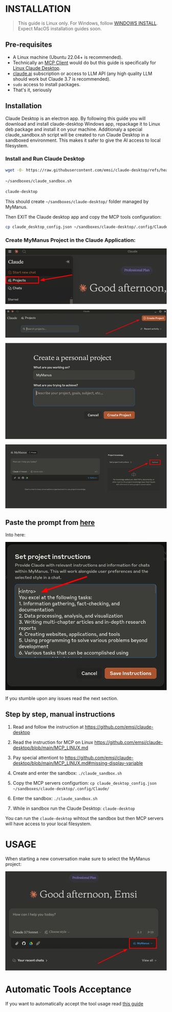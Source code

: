# INSTALLATION

> This guide is Linux only. For Windows, follow [WINDOWS INSTALL](./WINDOWS_INSTALL.md). Expect MacOS installation guides soon.

## Pre-requisites

- A Linux machine (Ubuntu 22.04+ is recommended).
- Technically an [MCP Client](https://modelcontextprotocol.io/clients) would do but this guide is specifically for [Linux Claude Desktop](https://github.com/emsi/claude-desktop).
- [claude.ai](https://claude.ai/) subscription or access to LLM API (any high quality LLM should work but Claude 3.7 is recommended).
- `sudo` access to install packages.
- That's it, seriously

## Installation

Claude Desktop is an electron app. By following this guide you will download and install claude-desktop Windows app, repackage it to Linux deb package and install it on your machine.
Additionaly a special claude_sandbox.sh script will be created to run Claude Desktop in a sandboxed environment. This makes it safer to give the AI access to local filesystem. 

### Install and Run Claude Desktop
```bash
wget -O- https://raw.githubusercontent.com/emsi/claude-desktop/refs/heads/main/install-claude-desktop.sh | bash

~/sandboxes/claude_sandbox.sh

claude-desktop
```

This should create `~/sandboxes/claude-desktop/` folder managed by MyManus.

Then EXIT the Claude desktop app and copy the MCP tools configuration:
```bash
cp claude_desktop_config.json ~/sandboxes/claude-desktop/.config/Claude/
```

### Create MyManus Project in the Claude Application:

![New Project](./assets/Projects.png)

![Create MyManus Project](./assets/Create_Project.png)

![Create MyManus Project](./assets/Create_MyManus_Project.png)

![Add Prompt](./assets/Project_Instructions.png)

## Paste the prompt from [here](./prompts/prompt.md)
Into here:

![Paste Prompt](./assets/Set_Project_Instructions.png)

If you stumble upon any issues read the next section.

## Step by step, manual instructions

1. Read and follow the instruction at https://github.com/emsi/claude-desktop
2. Read the instruction for MCP on Linux https://github.com/emsi/claude-desktop/blob/main/MCP_LINUX.md
3. Pay special attentiont to https://github.com/emsi/claude-desktop/blob/main/MCP_LINUX.md#missing-display-variable
4. Create and enter the sandbox: `./claude_sandbox.sh`
5. Copy the MCP servers configurtion:
`cp claude_desktop_config.json ~/sandboxes/claude-desktop/.config/Claude/`

6. Enter the sandbox: `./claude_sandbox.sh`
7. While in sandbox run the Claude Desktop: `claude-desktop`

You can run the `claude-desktop` wihtout the sandbox but then MCP servers will have access to your local filesystem.

# USAGE

When starting a new conversation make sure to select the MyManus project:

![Select MyManus Project](./assets/MyManus_Use.png)


# Automatic Tools Acceptance 

If you want to automatically accept the tool usage read [this guide](https://github.com/emsi/claude-desktop/blob/main/MCP_LINUX.md#auto-accepting-tools)
